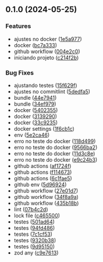 ## 0.1.0 (2024-05-25)

### Features

-   ajustes no docker ([1e5a977](https://github.com/gbeteixeira/audit-log/commit/1e5a977b76ae12b601cb12205aa91d09d7274d5d))
-   docker ([bc7a333](https://github.com/gbeteixeira/audit-log/commit/bc7a33388829ad89b49c7297fd779ba51a7ee88e))
-   github workflow ([004e2c0](https://github.com/gbeteixeira/audit-log/commit/004e2c05fef4efac8b94b277445d850db8aaf71c))
-   iniciando projeto ([c214f2b](https://github.com/gbeteixeira/audit-log/commit/c214f2b2874a2ccd775214ab12ca244b8cbb3c86))

### Bug Fixes

-   ajustando testes ([15f629f](https://github.com/gbeteixeira/audit-log/commit/15f629f2814462efbe4bf86c67f36b36974e45c2))
-   ajustes no commitlint ([5dedfa5](https://github.com/gbeteixeira/audit-log/commit/5dedfa5970cfd05b2b6e9fd510ac31aae29ba0cb))
-   bundle ([44e7941](https://github.com/gbeteixeira/audit-log/commit/44e79410404bc7faae4958050a3d35e5d04910d0))
-   bundle ([34ef979](https://github.com/gbeteixeira/audit-log/commit/34ef979b54a3f2f3862d20421e9df078f333ff13))
-   docker ([5402355](https://github.com/gbeteixeira/audit-log/commit/5402355bfa8d9b5ff77cf65cf6afea03f8815c81))
-   docker ([3139290](https://github.com/gbeteixeira/audit-log/commit/3139290a91cf6c514e337c3257f66d4ec0061710))
-   docker ([33c9235](https://github.com/gbeteixeira/audit-log/commit/33c9235b3b23a0b9c4b0e203fb183a2ec4287db8))
-   docker settings ([1f6cb1c](https://github.com/gbeteixeira/audit-log/commit/1f6cb1cd4022829e377964fccf753ab3f11eb3e1))
-   env ([5e2ca46](https://github.com/gbeteixeira/audit-log/commit/5e2ca46422f534f18dc754a0504c70654c28f312))
-   erro no teste do docker ([118d499](https://github.com/gbeteixeira/audit-log/commit/118d499fd8602742f514d55cbea54bbed076bfab))
-   erro no teste do docker ([9566ba2](https://github.com/gbeteixeira/audit-log/commit/9566ba257271e68e30dc3b8dd6ff1b2f4fa5d878))
-   erro no teste do docker ([11d3c8e](https://github.com/gbeteixeira/audit-log/commit/11d3c8eb7faacbe6763863fb513c6b1c562ed05c))
-   erro no teste do docker ([e9c24b3](https://github.com/gbeteixeira/audit-log/commit/e9c24b393a401c2d17d19a0602b0547da20b541a))
-   github actions ([af1724f](https://github.com/gbeteixeira/audit-log/commit/af1724f073b4dab387bfdcd843af2a43ae6d7dbc))
-   github actions ([f114673](https://github.com/gbeteixeira/audit-log/commit/f114673bf7ee63035a451b29204b0e23e1d6e97d))
-   github actions ([6c1fae5](https://github.com/gbeteixeira/audit-log/commit/6c1fae5d8994eea65d4759c46ed3b8205e6da748))
-   github env ([5d96924](https://github.com/gbeteixeira/audit-log/commit/5d9692457ea7310524578f8436bab585711f3926))
-   github workflow ([27e01d7](https://github.com/gbeteixeira/audit-log/commit/27e01d7a594b863080234fa063bf9669375ce16a))
-   github workflow ([34f8a9a](https://github.com/gbeteixeira/audit-log/commit/34f8a9a2ccbe01c978ed093f368ee582a2eb33c9))
-   github workflow ([435b18b](https://github.com/gbeteixeira/audit-log/commit/435b18b35d58ef6456ecbdec0cd2597945b5983f))
-   lint ([07b4c2d](https://github.com/gbeteixeira/audit-log/commit/07b4c2d1cb32aa94553593aa81ca40662ff71c45))
-   lock file ([c465500](https://github.com/gbeteixeira/audit-log/commit/c4655007bd74bebcb0b9143330b931b858b0022d))
-   testes ([501ad64](https://github.com/gbeteixeira/audit-log/commit/501ad64e6c7aca0a76a358997bd9964111ce3c42))
-   testes ([94fd486](https://github.com/gbeteixeira/audit-log/commit/94fd486c3527e49e21b1d3c0ad9a04424be226b4))
-   testes ([7c1cf53](https://github.com/gbeteixeira/audit-log/commit/7c1cf539c9ca005bd54ad241aed9d1c39cb75c31))
-   testes ([9320b38](https://github.com/gbeteixeira/audit-log/commit/9320b386cd14d2633195cb0a3c2a65d532b9ed17))
-   testes ([9d95150](https://github.com/gbeteixeira/audit-log/commit/9d95150b0a19846b54955b7fa163065b3eb1dec5))
-   zod any ([c9e7613](https://github.com/gbeteixeira/audit-log/commit/c9e7613d9f92d3c2222262f999e7c0a0468f29bb))
